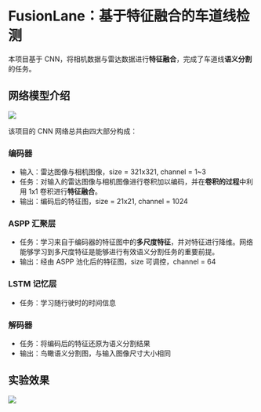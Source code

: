 # FusionLane：基于特征融合的车道线检测

本项目基于 CNN，将相机数据与雷达数据进行**特征融合**，完成了车道线**语义分割**的任务。

## 网络模型介绍

![](https://i.bmp.ovh/imgs/2022/07/03/15610822c355afd4.png)

该项目的 CNN 网络总共由四大部分构成：

### 编码器

- 输入：雷达图像与相机图像，size = 321x321, channel = 1~3
- 任务：对输入的雷达图像与相机图像进行卷积加以编码，并在**卷积的过程**中利用 1x1 卷积进行**特征融合**。
- 输出：编码后的特征图，size = 21x21, channel = 1024

### ASPP 汇聚层

- 任务：学习来自于编码器的特征图中的**多尺度特征**，并对特征进行降维。网络能够学习到多尺度特征是能够进行有效语义分割任务的重要前提。
- 输出：经由 ASPP 池化后的特征图，size 可调控，channel = 64

### LSTM 记忆层

- 任务：学习随行驶时的时间信息

### 解码器

- 任务：将编码后的特征还原为语义分割结果
- 输出：鸟瞰语义分割图，与输入图像尺寸大小相同

## 实验效果

![](https://i.bmp.ovh/imgs/2022/07/03/a9a5c932c5b35227.png)

